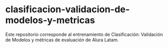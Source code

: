 # clasificacion-validacion-de-modelos-y-metricas
Este repositorio corresponde al entrenamiento de Clasificación: Validación de Modelos y métricas de evaluación de Alura Latam.
